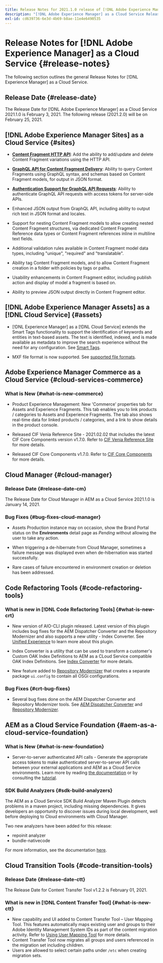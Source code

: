 ```yaml
---
title: Release Notes for 2021.1.0 release of [!DNL Adobe Experience Manager] as a Cloud Service.
description: "[!DNL Adobe Experience Manager] as a Cloud Service Release Notes for 2021.1.0."
exl-id: cd639736-6e3d-4b69-b8ae-11e4e6490535
---
```


# Release Notes for [!DNL Adobe Experience Manager] as a Cloud Service {#release-notes}

The following section outlines the general Release Notes for [!DNL Experience Manager] as a Cloud Service.

## Release Date {#release-date}

The Release Date for [!DNL Adobe Experience Manager] as a Cloud Service 2021.1.0 is February 3, 2021.
The following release (2021.2.0) will be on February 25, 2021.

## [!DNL Adobe Experience Manager Sites] as a Cloud Service {#sites}

* **[Content Fragment HTTP API](/help/assets/content-fragments/assets-api-content-fragments.md)**: Add the ability to add/update and delete Content Fragment variations using the HTTP API.

* **[GraphQL API for Content Fragment Delivery](/help/headless/graphql-api/content-fragments.md)**: Ability to query Content Fragments using GraphQL syntax, and schemas based on Content Fragment models, for output in JSON format. 

* **[Authentication Support for GraphQL API Requests](/help/headless/security/authentication.md)**: Ability to authenticate GraphQL API requests with access tokens for server-side APIs. 

* Enhanced JSON output from GraphQL API, including ability to output rich text in JSON format and locales. 

* Support for nesting Content Fragment models to allow creating nested Content Fragment structures, via dedicated Content Fragment Reference data types or Content Fragment references inline in multiline text fields. 

* Additional validation rules available in Content Fragment model data types, including "unique", "required" and "translatable".

* Ability tag Content Fragment models, and to allow Content Fragment creation in a folder with policies by tags or paths. 

* Usability enhancements in Content Fragment editor, including publish action and display of model a fragment is based on. 

* Ability to preview JSON output directly in Content Fragment editor. 


## [!DNL Adobe Experience Manager Assets] as a [!DNL Cloud Service] {#assets}

* [!DNL Experience Manager] as a [!DNL Cloud Service] extends the Smart Tags functionality to support the identification of keywords and entities in text-based assets. The text is identified, indexed, and is made available as metadata to improve the search experience without the need for any configuration. See [Smart Tags](/help/assets/smart-tags.md).

* MXF file format is now supported. See [supported file formats](/help/assets/file-format-support.md#video-formats).

## Adobe Experience Manager Commerce as a Cloud Service {#cloud-services-commerce}

### What is New {#what-is-new-commerce}

* Product Experience Management: New 'Commerce' properties tab for Assets and Experience Fragments. This tab enables you to link products / categories to Assets and Experience Fragments. The tab also shows real-time data for linked products / categories, and a link to show details in the product console.

* Released CIF Venia Reference Site - 2021.02.02 that includes the latest CIF Core Components version v1.7.0. Refer to [CIF Venia Reference Site](https://github.com/adobe/aem-cif-guides-venia/releases/tag/venia-2021.02.02) for more details.

* Released CIF Core Components v1.7.0. Refer to [CIF Core Components](https://github.com/adobe/aem-core-cif-components/releases/tag/core-cif-components-reactor-1.7.0) for more details.

## Cloud Manager {#cloud-manager}

### Release Date {#release-date-cm}

The Release Date for Cloud Manager in AEM as a Cloud Service 2021.1.0 is January 14, 2021.

### Bug Fixes {#bug-fixes-cloud-manager}

* Assets Production instance may on occasion, show the Brand Portal status on the **Environments** detail page as *Pending* without allowing the user to take any action.

* When triggering a de-hibernate from Cloud Manager, sometimes a failure message was displayed even when de-hibernation was started successfully. 

* Rare cases of failure encountered in environment creation or deletion has been addressed.

## Code Refactoring Tools {#code-refactoring-tools}

### What is new in [!DNL Code Refactoring Tools] {#what-is-new-crt}

* New version of AIO-CLI plugin released. Latest version of this plugin includes bug fixes for the AEM Dispatcher Converter and the Repository Modernizer and also supports a new utility - Index Converter. See [Unified Experience](https://experienceleague.adobe.com/docs/experience-manager-cloud-service/moving/refactoring-tools/unified-experience.html?lang=en#benefits) to learn more about this plugin. 

* Index Converter is a utility that can be used to transform a customer's Custom OAK Index Definitions to AEM as a CLoud Service compatible OAK Index Definitions. See [Index Converter](https://github.com/adobe/aem-cloud-service-source-migration/tree/master/packages/index-converter) for more details.

* New feature added to [Repository Modernizer](https://github.com/adobe/aem-cloud-service-source-migration/tree/master/packages/repository-modernizer) that creates a separate package `ui.config` to contain all OSGi configurations. 

### Bug Fixes {#crt-bug-fixes}

* Several bug fixes done on the AEM Dispatcher Converter and Repository Modernizer tools. See [AEM Dispatcher Converter](https://github.com/adobe/aem-cloud-service-source-migration/tree/master/packages/dispatcher-converter) and [Repository Modernizer](https://github.com/adobe/aem-cloud-service-source-migration/tree/master/packages/repository-modernizer).

## AEM as a Cloud Service Foundation {#aem-as-a-cloud-service-foundation}

### What is New {#what-is-new-foundation}

* Server-to-server authenticated API calls - Generate the appropriate access tokens to make authenticated server-to-server API calls between your external applications and AEM as a Cloud Service environments. Learn more by reading [the documentation](/help/implementing/developing/introduction/generating-access-tokens-for-server-side-apis.md) or by consulting the [tutorial](https://experienceleague.adobe.com/docs/experience-manager-learn/getting-started-with-aem-headless/authentication/overview.html?lang=en#authentication).

### SDK Build Analyzers {#sdk-build-analyzers}

The AEM as a Cloud Service SDK Build Analyzer Maven Plugin detects problems in a maven project, including missing dependencies. It gives developers an opportunity to discover issues during local development, well before deploying to Cloud environments with Cloud Manager.

Two new analyzers have been added for this release:

* repoinit analyzer
* bundle-nativecode

For more information, see the documentation [here](https://experienceleague.adobe.com/docs/experience-manager-core-components/using/developing/archetype/build-analyzer-maven-plugin.html?lang=en#developing).

## Cloud Transition Tools {#code-transition-tools}

### Release Date {#release-date-ctt}

The Release Date for Content Transfer Tool v1.2.2 is February 01, 2021.

### What is new in [!DNL Content Transfer Tool] {#what-is-new-ctt}

* New capability and UI added to Content Transfer Tool – User Mapping Tool. This features automatically maps existing user and groups to their Adobe Identity Management System IDs as part of the content migration activity. Refer to [Using User Mapping Tool](https://experienceleague.adobe.com/docs/experience-manager-cloud-service/moving/cloud-migration/content-transfer-tool/using-user-mapping-tool.html) for more details.
* Content Transfer Tool now migrates all groups and users referenced in the migration set including children.
* Users are allowed to select certain paths under `/etc` when creating migration sets.
